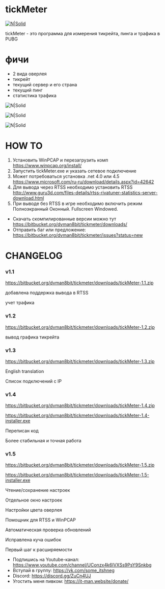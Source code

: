 # tickMeter

[![N|Solid](https://it-man.website/res/pics/ic-256.png)](https://it-man.website)

tickMeter - это программа для измерения тикрейта, пинга и трафика в PUBG
# фичи
 - 2 вида оверлея
 - тикрейт
 - текущий сервер и его страна
 - текущий пинг
 - статистика трафика
 
![N|Solid](https://it-man.website/res/pics/main_win.jpg)

![N|Solid](https://it-man.website/res/pics/win_overlay.jpg)

![N|Solid](https://it-man.website/res/pics/rtss_overlay.jpg)

# HOW TO
  1. Установить WinPCAP и перезагрузить комп https://www.winpcap.org/install/
  2. Запустить tickMeter.exe и указать сетевое подключение
  3. Может потребоваться установка .net 4.0 или 4.5 https://www.microsoft.com/ru-ru/download/details.aspx?id=42642
  4. Для вывода через RTSS необходимо установить RTSS http://www.guru3d.com/files-details/rtss-rivatuner-statistics-server-download.html
  5. При выводе без RTSS в игре необходимо включить режим Полноэкранный Оконный. Fullscreen Windowed.
  
 - Скачать скомпилированные версии можно тут https://bitbucket.org/dvman8bit/tickmeter/downloads/
 - Отправить баг или предложение: https://bitbucket.org/dvman8bit/tickmeter/issues?status=new

# CHANGELOG

### v1.1 

https://bitbucket.org/dvman8bit/tickmeter/downloads/tickMeter-1.1.zip

добавлена поддержка вывода в RTSS

учет трафика


### v1.2 

https://bitbucket.org/dvman8bit/tickmeter/downloads/tickMeter-1.2.zip

вывод графика тикрейта


### v1.3

https://bitbucket.org/dvman8bit/tickmeter/downloads/tickMeter-1.3.zip

English translation

Список подключений с IP


### v1.4

https://bitbucket.org/dvman8bit/tickmeter/downloads/tickMeter-1.4.zip

https://bitbucket.org/dvman8bit/tickmeter/downloads/tickMeter-1.4-installer.exe

Переписан код

Более стабильная и точная работа


### v1.5

https://bitbucket.org/dvman8bit/tickmeter/downloads/tickMeter-1.5.zip

https://bitbucket.org/dvman8bit/tickmeter/downloads/tickMeter-1.5-installer.exe

Чтение/сохранение настроек

Отдельное окно настроек

Настройки цвета оверлея

Помощник для RTSS и WinPCAP

Автоматическая проверка обновлений

Исправлена куча ошибок



Первый шаг к расширяемости


 - Подпишись на Youtube-канал: https://www.youtube.com/channel/UConzx4k6IVXSs9PsY9Snkbg
 - Вступай в группу: https://vk.com/some_itshneg
 - Discord: https://discord.gg/ZuCn4UJ
 - Угостить меня пивком: https://it-man.website/donate/

